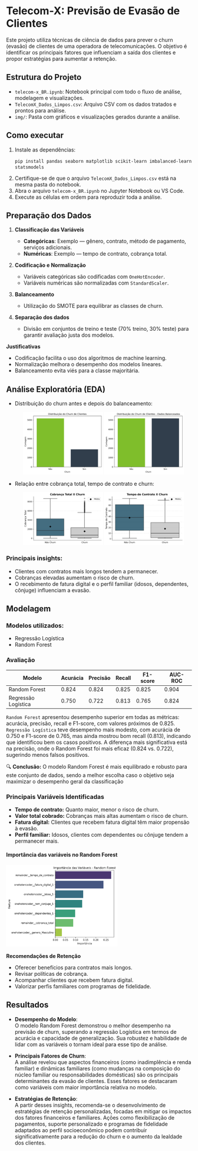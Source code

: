 # Telecom-X: Previsão de Evasão de Clientes

Este projeto utiliza técnicas de ciência de dados para prever o churn (evasão) de clientes de uma operadora de telecomunicações. O objetivo é identificar os principais fatores que influenciam a saída dos clientes e propor estratégias para aumentar a retenção.


## Estrutura do Projeto

- `telecom-x_BR.ipynb`: Notebook principal com todo o fluxo de análise, modelagem e visualizações.
- `TelecomX_Dados_Limpos.csv`: Arquivo CSV com os dados tratados e prontos para análise.
- `img/`: Pasta com gráficos e visualizações gerados durante a análise.


## Como executar

1. Instale as dependências:
   ```
   pip install pandas seaborn matplotlib scikit-learn imbalanced-learn statsmodels
   ```
2. Certifique-se de que o arquivo `TelecomX_Dados_Limpos.csv` está na mesma pasta do notebook.
3. Abra o arquivo `telecom-x_BR.ipynb` no Jupyter Notebook ou VS Code.
4. Execute as células em ordem para reproduzir toda a análise.


## Preparação dos Dados

1. **Classificação das Variáveis**
   - **Categóricas**: Exemplo — gênero, contrato, método de pagamento, serviços adicionais.
   - **Numéricas**: Exemplo — tempo de contrato, cobrança total.

2. **Codificação e Normalização**
   - Variáveis categóricas são codificadas com `OneHotEncoder`.
   - Variáveis numéricas são normalizadas com `StandardScaler`.

3. **Balanceamento**
   - Utilização do SMOTE para equilibrar as classes de churn.

4. **Separação dos dados**
   - Divisão em conjuntos de treino e teste (70% treino, 30% teste) para garantir avaliação justa dos modelos.

**Justificativas**
   - Codificação facilita o uso dos algoritmos de machine learning.
   - Normalização melhora o desempenho dos modelos lineares.
   - Balanceamento evita viés para a classe majoritária.


## Análise Exploratória (EDA)

- Distribuição do churn antes e depois do balanceamento:
  <p align="center">
    <img src="img/distribuicao_churn.png" alt="Distribuição Churn" width="45%" />
    <img src="img/distribuicao_churn_balanceado.png" alt="Distribuição Churn Balanceado" width="45%" />
  </p>

- Relação entre cobrança total, tempo de contrato e churn:
  <p align="center">
    <img src="img/cobranca_total_churn.png" alt="Cobrança Total x Churn" width="45%" />
    <img src="img/tempo_contrato_churn.png" alt="Tempo Contrato x Churn" width="45%" />
  </p>


### Principais insights:
- Clientes com contratos mais longos tendem a permanecer.
- Cobranças elevadas aumentam o risco de churn.
- O recebimento de fatura digital e o perfil familiar (idosos, dependentes, cônjuge) influenciam a evasão.


## Modelagem

### **Modelos utilizados**:
- Regressão Logística
- Random Forest

### Avaliação

<table>
  <thead>
    <tr>
      <th>Modelo</th>
      <th>Acurácia</th>
      <th>Precisão</th>
      <th>Recall</th>
      <th>F1-score</th>
      <th>AUC-ROC</th>
    </tr>
  </thead>
  <tbody>
    <tr>
      <td>Random Forest</td>
      <td>0.824</td>
      <td>0.824</td>
      <td>0.825</td>
      <td>0.825</td>
      <td>0.904</td>
    </tr>
    <tr>
      <td>Regressão Logística</td>
      <td>0.750</td>
      <td>0.722</td>
      <td>0.813</td>
      <td>0.765</td>
      <td>0.824</td>
    </tr>
  </tbody>
</table>

`Random Forest` apresentou desempenho superior em todas as métricas: acurácia, precisão, recall e F1-score, com valores próximos de 0.825.  
`Regressão Logística` teve desempenho mais modesto, com acurácia de 0.750 e F1-score de 0.765, mas ainda mostrou bom recall (0.813), indicando que identificou bem os casos positivos.
A diferença mais significativa está na precisão, onde o Random Forest foi mais eficaz (0.824 vs. 0.722), sugerindo menos falsos positivos.

🔍 **Conclusão:** O modelo Random Forest é mais equilibrado e robusto para este conjunto de dados, sendo a melhor escolha caso o objetivo seja maximizar o desempenho geral da classificação


### Principais Variáveis Identificadas

- **Tempo de contrato:** Quanto maior, menor o risco de churn.
- **Valor total cobrado:** Cobranças mais altas aumentam o risco de churn.
- **Fatura digital:** Clientes que recebem fatura digital têm maior propensão à evasão.
- **Perfil familiar:** Idosos, clientes com dependentes ou cônjuge tendem a permanecer mais.

#### Importância das variáveis no Random Forest

<p align="left">
    <img src="img/rd_variaveis.png" alt="Importância das Variáveis" width="60%" />
</p>

**Recomendações de Retenção**
   - Oferecer benefícios para contratos mais longos.
   - Revisar políticas de cobrança.
   - Acompanhar clientes que recebem fatura digital.
   - Valorizar perfis familiares com programas de fidelidade.

## Resultados

- **Desempenho do Modelo**:  
O modelo Random Forest demonstrou o melhor desempenho na previsão de churn, superando a regressão Logística em termos de acurácia e capacidade de generalização. Sua robustez e habilidade de lidar com as variáveis o tornam ideal para esse tipo de análise.

- **Principais Fatores de Churn**:  
A análise revelou que aspectos financeiros (como inadimplência e renda familiar) e dinâmicas familiares (como mudanças na composição do núcleo familiar ou responsabilidades domésticas) são os principais determinantes da evasão de clientes. Esses fatores se destacaram como variáveis com maior importância relativa no modelo.

- **Estratégias de Retenção**:  
A partir desses insights, recomenda-se o desenvolvimento de estratégias de retenção personalizadas, focadas em mitigar os impactos dos fatores financeiros e familiares. Ações como flexibilização de pagamentos, suporte personalizado e programas de fidelidade adaptados ao perfil socioeconômico podem contribuir significativamente para a redução do churn e o aumento da lealdade dos clientes.